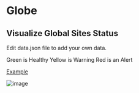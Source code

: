 # Globe

## Visualize Global Sites Status
  Edit data.json file to add your own data.
  
  Green is Healthy
  Yellow is Warning
  Red is an Alert

[Example](http://shrej.github.io/globe)

![image](https://user-images.githubusercontent.com/12212922/59931057-273ad500-9412-11e9-8c93-dce45c08bf4e.png)
